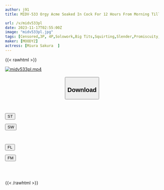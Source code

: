 ```yaml
---
author: j91
title: MIDV-533 Orgy Acme Soaked In Cock For 12 Hours From Morning Till Night, Non-stop Violent Piston Pursuit Of Pussy Convulsing After Climax Sakura Miura

url: /v/midv533pl
date: 2023-11-17T02:55:00Z
image: "midv533pl.jpg"
tags: [Censored,3P, 4P,Solowork,Big Tits,Squirting,Slender,Promiscuity,Acme · Orgasm	 ]
maker: [MOODYZ]
actress: [Miura Sakura  ]
---
```



{{< rawhtml >}}

<div class="video" data-videoid="ekr84V34dyTYqpX">
    <a href="javascript:;">
        <img src="https://my.j91.asia/v/midv533pl/midv533pl.jpg" width="WIDTH" height="HEIGHT" alt="midv533pl.mp4" loading="lazy">
    </a>
</div>

<script type="text/javascript" src="https://j91.asia/asset/on-demand-st.js"></script>

<br>
  <link rel="stylesheet" href="https://j91.asia/asset/bs5.css">
  
  <center>
  <button class="btn btn-primary" type="button" data-bs-toggle="collapse" data-bs-target=".multi-collapse" aria-expanded="false" aria-controls="multiCollapseExample1 multiCollapseExample2"><h2>Download</h2></button></center>
</p>
<div class="row">
  <div class="col">
    <div class="collapse multi-collapse" id="multiCollapseExample1">
      <div class="card card-body">
	      	      <br>
<div class="buttons">  
<p><a href="https://streamtape.to/v/ekr84V34dyTYqpX" target="_blank"><button class="btn-hover color-3"><i class="fa fa-download"></i> ST</button></a></p>
<p><a href="https://sfastwish.com/2p1ppwylndbw" target="_blank"><button class="btn-hover color-2"><i class="fa fa-download"></i> SW</button></a></p></div>
    </div>
  </div>
</div>
  <div class="col">
    <div class="collapse multi-collapse" id="multiCollapseExample2">
      <div class="card card-body">
	      <br>
<div class="buttons">
<p><a href="javascript:;" target="_blank"><button class="btn-hover color-9"><i class="fa fa-download"></i> FL</button></a></p>
<p><a href="javascript:;" target="_blank"><button class="btn-hover color-8"><i class="fa fa-download"></i> FM</button></a></p></div>
<br><br>
      </div>
    </div>
  </div>
</div>

{{< /rawhtml >}}
